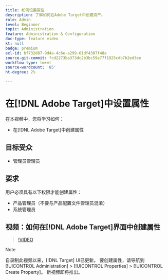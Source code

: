 ```yaml
---
title: 如何设置属性
description: 了解如何在Adobe Target中创建资产。
role: Admin
level: Beginner
topic: Administration
feature: Administration & Configuration
doc-type: feature video
kt: null
badge: premium
exl-id: bf732d87-9d4a-4c6e-a299-61df4307f48a
source-git-commit: fcd2273ba373dc2b3bc59a77f1925cdb7b2ed3ee
workflow-type: tm+mt
source-wordcount: '85'
ht-degree: 2%

---
```


# 在[!DNL Adobe Target]中设置属性

在本视频中，您将学习如何：

* 在[!DNL Adobe Target]中创建属性

## 目标受众

* 管理员管理员

## 要求

用户必须具有以下权限才能创建属性：

* 产品管理员（不要与产品配置文件管理员混淆）
* 系统管理员

## 视频：如何在[!DNL Adobe Target]界面中创建属性

>[!VIDEO](https://video.tv.adobe.com/v/18990/?quality=12)

>[!NOTE]
>
>自录制此视频以来，[!DNL Target] UI已更新。 要创建属性，请导航到[!UICONTROL Administration] > [!UICONTROL Properties] > [!UICONTROL Create Property]。 新视频即将推出。